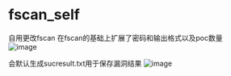 # fscan_self
自用更改fscan
在fscan的基础上扩展了密码和输出格式以及poc数量  
![image](https://user-images.githubusercontent.com/31125137/208716770-fa08de43-3585-4189-80ff-19d847e1c221.png)

会默认生成sucresult.txt用于保存漏洞结果
![image](https://user-images.githubusercontent.com/31125137/208715956-09066956-e5ab-4797-831f-c1dde756c3bc.png)
